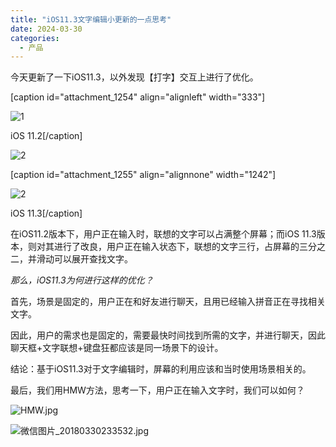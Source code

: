 ```yaml
---
title: "iOS11.3文字编辑小更新的一点思考"
date: 2024-03-30
categories:
  - 产品
---
```



今天更新了一下iOS11.3，以外发现【打字】交互上进行了优化。

<!-- more -->

[caption id="attachment_1254" align="alignleft" width="333"]

![1](../../../assets/images/1)

iOS 11.2[/caption]

![2](../../../assets/images/2)

[caption id="attachment_1255" align="alignnone" width="1242"]

![2](../../../assets/images/2)

iOS 11.3[/caption]

在iOS11.2版本下，用户正在输入时，联想的文字可以占满整个屏幕；而iOS 11.3版本，则对其进行了改良，用户正在输入状态下，联想的文字三行，占屏幕的三分之二，并滑动可以展开查找文字。

*那么，iOS11.3为何进行这样的优化？*

首先，场景是固定的，用户正在和好友进行聊天，且用已经输入拼音正在寻找相关文字。

因此，用户的需求也是固定的，需要最快时间找到所需的文字，并进行聊天，因此聊天框+文字联想+键盘狂都应该是同一场景下的设计。

结论：基于iOS11.3对于文字编辑时，屏幕的利用应该和当时使用场景相关的。

最后，我们用HMW方法，思考一下，用户正在输入文字时，我们可以如何？

![HMW.jpg](../../../assets/images/HMW.jpg)

![微信图片_20180330233532.jpg](../../../assets/images/微信图片_20180330233532.jpg)